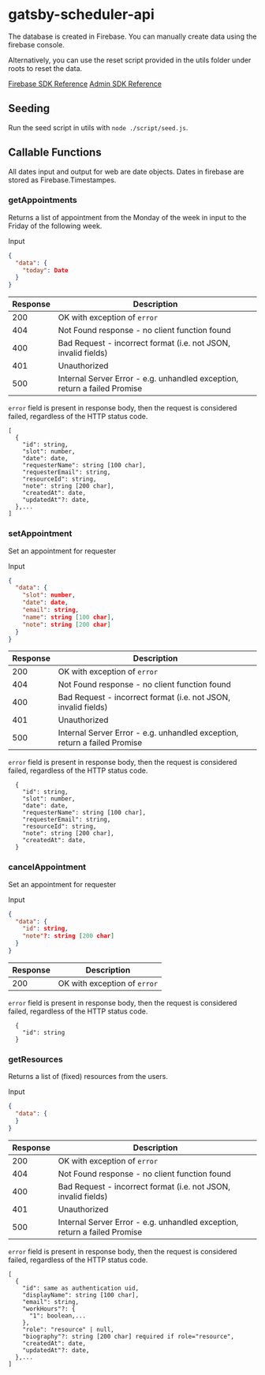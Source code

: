 # gatsby-scheduler-api

The database is created in Firebase. You can manually create data using the firebase console.

Alternatively, you can use the reset script provided in the utils folder under roots to reset the data.

[Firebase SDK Reference](https://firebase.google.com/docs/reference/js)
[Admin SDK Reference](https://firebase.google.com/docs/reference/admin/node)

## Seeding

Run the seed script in utils with `node ./script/seed.js`.

## Callable Functions

All dates input and output for web are date objects. Dates in firebase are stored as Firebase.Timestampes.

### getAppointments

Returns a list of appointment from the Monday of the week in input to the Friday of the following week.

Input
``` json
{
  "data": {
    "today": Date
  }
}
```


Response | Description
--- | ---
200 | OK with exception of `error`
404 | Not Found response - no client function found
400 | Bad Request - incorrect format (i.e. not JSON, invalid fields)
401 | Unauthorized
500 | Internal Server Error - e.g. unhandled exception, return a failed Promise

`error` field is present in response body, then the request is considered failed, regardless of the HTTP status code.

```array with 200
[
  {
    "id": string,
    "slot": number,
    "date": date,
    "requesterName": string [100 char],
    "requesterEmail": string,
    "resourceId": string,
    "note": string [200 char],
    "createdAt": date,
    "updatedAt"?: date,
  },...
]
```

### setAppointment

Set an appointment for requester

Input
``` json
{
  "data": {
    "slot": number,
    "date": date,
    "email": string,
    "name": string [100 char],
    "note": string [200 char]
  }
}
```


Response | Description
--- | ---
200 | OK with exception of `error`
404 | Not Found response - no client function found
400 | Bad Request - incorrect format (i.e. not JSON, invalid fields)
401 | Unauthorized
500 | Internal Server Error - e.g. unhandled exception, return a failed Promise

`error` field is present in response body, then the request is considered failed, regardless of the HTTP status code.

```return new object with 200
  {
    "id": string,
    "slot": number,
    "date": date,
    "requesterName": string [100 char],
    "requesterEmail": string,
    "resourceId": string,
    "note": string [200 char],
    "createdAt": date,
  }
```

### cancelAppointment

Set an appointment for requester

Input
``` json
{
  "data": {
    "id": string,
    "note"?: string [200 char]
  }
}
```


Response | Description
--- | ---
200 | OK with exception of `error`

`error` field is present in response body, then the request is considered failed, regardless of the HTTP status code.

```return new object with 200
  {
    "id": string
  }
```

### getResources

Returns a list of (fixed) resources from the users.

Input
``` json
{
  "data": {
  }
}
```

Response | Description
--- | ---
200 | OK with exception of `error`
404 | Not Found response - no client function found
400 | Bad Request - incorrect format (i.e. not JSON, invalid fields)
401 | Unauthorized
500 | Internal Server Error - e.g. unhandled exception, return a failed Promise

`error` field is present in response body, then the request is considered failed, regardless of the HTTP status code.

```array with 200
[
  {
    "id": same as authentication uid,
    "displayName": string [100 char],
    "email": string,
    "workHours"?: {
      "1": boolean,...
    },
    "role": "resource" | null,
    "biography"?: string [200 char] required if role="resource",
    "createdAt": date,
    "updatedAt"?: date,
  },...
]
```
